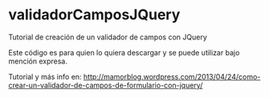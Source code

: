validadorCamposJQuery
=====================

Tutorial de creación de un validador de campos con JQuery

Este código es para quien lo quiera descargar y se puede utilizar bajo mención expresa.

Tutorial y más info en:
http://mamorblog.wordpress.com/2013/04/24/como-crear-un-validador-de-campos-de-formulario-con-jquery/
